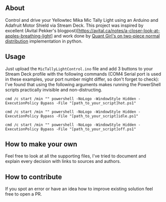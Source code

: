 ## About
Control and drive your Yellowtec Mika Mic Tally Light using an Arduino and Adafruit Motor Shield via Stream Deck.
This project was inspired by excellent (Avital Pekker's blogpost)[https://avital.ca/notes/a-closer-look-at-apples-breathing-light] and work done by [Quant Girl's on two-piece normal distribution](https://quantgirl.blog/two-piece-normal/) implementation in python.
## Usage
Just upload the `MicTallyLightControl.ino` file and add 3 buttons to your Stream Deck profile with the following commands (COM4 Serial port is used in these examples, your port number might differ, so don't forget to check):
I've found that using the following arguments makes running the PowerShell scripts practically invisible and non-distructing. 
```
cmd /c start /min "" powershell -NoLogo -WindowStyle Hidden -ExecutionPolicy Bypass -File "[path_to_your_script]hot.ps1"

cmd /c start /min "" powershell -NoLogo -WindowStyle Hidden -ExecutionPolicy Bypass -File "[path_to_your_script]idle.ps1"

cmd /c start /min "" powershell -NoLogo -WindowStyle Hidden -ExecutionPolicy Bypass -File "[path_to_your_script]off.ps1"
```
## How to make your own
Feel free to look at all the supporting files, I've tried to document and explain every decision with links to sources and authors.
## How to contribute
If you spot an error or have an idea how to improve existing solution feel free to open a PR.
